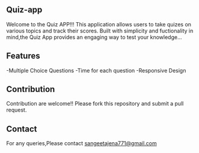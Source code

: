 ## Quiz-app
Welcome to the Quiz APP!!!
This application allows users to take quizes on various topics and track their scores. Built with simplicity and fuctionality in mind,the Quiz App provides an engaging way to test your knowledge...
## Features
-Multiple Choice Questions
-Time for each question
-Responsive Design
## Contribution
Contribution are welcome!! Please fork this repository and submit a pull request.
## Contact
For any queries,Please contact sangeetajena771@gmail.com
